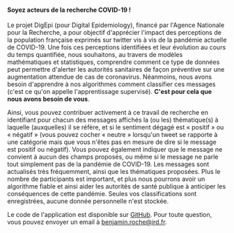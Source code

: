 #### Soyez acteurs de la recherche COVID-19 !

Le projet DigEpi (pour Digital Epidemiology), financé par l'Agence Nationale pour la Recherche, a pour objectif d'apprécier l'impact des perceptions de la population française exprimés sur twitter vis à vis de la pandémie actuelle de COVID-19. Une fois ces perceptions identifiées et leur évolution au cours du temps quantifiée, nous souhaitons, au travers de modèles mathématiques et statistiques, comprendre comment ce type de données peut permettre d'alerter les autorités sanitaires de façon préventive sur une augmentation attendue de cas de coronavirus. Néanmoins, nous avons besoin d'apprendre à nos algorithmes comment classifier ces messages (c'est ce qu'on appelle l'apprentissage supervisé). **C'est pour cela que nous avons besoin de vous**.

Ainsi, vous pouvez contribuer activement à ce travail de recherche en identifiant pour chacun des messages affichés la (ou les) thématique(s) à laquelle (auxquelles) il se réfère, et si le sentiment dégagé est « positif » ou « négatif » (vous pouvez cocher « neutre » lorsqu'un tweet se rapporte à une catégorie mais que vous n'êtes pas en mesure de dire si le message est positif ou négatif). Vous pouvez également indiquer que le message ne convient à aucun des champs proposés, ou même si le message ne parle tout simplement pas de la pandémie de COVID-19. Les messages sont actualisés très fréquemment, ainsi que les thématiques proposées. Plus le nombre de participants est important, et plus nous pourrons avoir un algorithme fiable et ainsi aider les autorités de santé publique à anticiper les conséquences de cette pandémie. Seules vos classifications sont enregistrées, aucune donnée personnelle n'est stockée.

Le code de l'application est disponible sur [GitHub](https://github.com/Bisaloo/NLPtrain). Pour toute question, vous pouvez envoyer un email à <benjamin.roche@ird.fr>.
